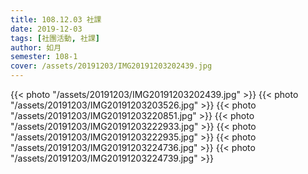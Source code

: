 ```yaml
---
title: 108.12.03 社課
date: 2019-12-03
tags: [社團活動, 社課]
author: 如月
semester: 108-1
cover: /assets/20191203/IMG20191203202439.jpg
---
```


{{< photo "/assets/20191203/IMG20191203202439.jpg" >}}
{{< photo "/assets/20191203/IMG20191203203526.jpg" >}}
{{< photo "/assets/20191203/IMG20191203220851.jpg" >}}
{{< photo "/assets/20191203/IMG20191203222933.jpg" >}}
{{< photo "/assets/20191203/IMG20191203222935.jpg" >}}
{{< photo "/assets/20191203/IMG20191203224736.jpg" >}}
{{< photo "/assets/20191203/IMG20191203224739.jpg" >}}